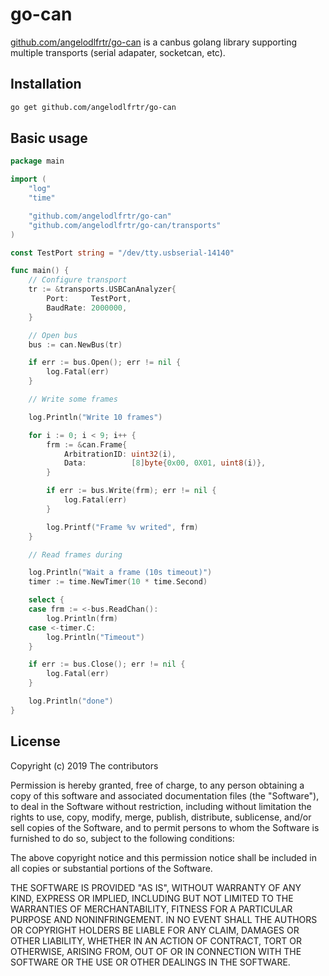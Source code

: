 # go-can

[github.com/angelodlfrtr/go-can](https://github.com/angelodlfrtr/go-can) is a canbus golang library supporting multiple transports (serial adapater, socketcan, etc).

## Installation

```bash
go get github.com/angelodlfrtr/go-can
```

## Basic usage

```go
package main

import (
	"log"
	"time"

	"github.com/angelodlfrtr/go-can"
	"github.com/angelodlfrtr/go-can/transports"
)

const TestPort string = "/dev/tty.usbserial-14140"

func main() {
	// Configure transport
	tr := &transports.USBCanAnalyzer{
		Port:     TestPort,
		BaudRate: 2000000,
	}

	// Open bus
	bus := can.NewBus(tr)

	if err := bus.Open(); err != nil {
		log.Fatal(err)
	}

	// Write some frames

	log.Println("Write 10 frames")

	for i := 0; i < 9; i++ {
		frm := &can.Frame{
			ArbitrationID: uint32(i),
			Data:          [8]byte{0x00, 0X01, uint8(i)},
		}

		if err := bus.Write(frm); err != nil {
			log.Fatal(err)
		}

		log.Printf("Frame %v writed", frm)
	}

	// Read frames during

	log.Println("Wait a frame (10s timeout)")
	timer := time.NewTimer(10 * time.Second)

	select {
	case frm := <-bus.ReadChan():
		log.Println(frm)
	case <-timer.C:
		log.Println("Timeout")
	}

	if err := bus.Close(); err != nil {
		log.Fatal(err)
	}

	log.Println("done")
}
```

## License

Copyright (c) 2019 The contributors

Permission is hereby granted, free of charge, to any person obtaining a copy
of this software and associated documentation files (the "Software"), to deal
in the Software without restriction, including without limitation the rights
to use, copy, modify, merge, publish, distribute, sublicense, and/or sell
copies of the Software, and to permit persons to whom the Software is
furnished to do so, subject to the following conditions:

The above copyright notice and this permission notice shall be included in all
copies or substantial portions of the Software.

THE SOFTWARE IS PROVIDED "AS IS", WITHOUT WARRANTY OF ANY KIND, EXPRESS OR
IMPLIED, INCLUDING BUT NOT LIMITED TO THE WARRANTIES OF MERCHANTABILITY,
FITNESS FOR A PARTICULAR PURPOSE AND NONINFRINGEMENT. IN NO EVENT SHALL THE
AUTHORS OR COPYRIGHT HOLDERS BE LIABLE FOR ANY CLAIM, DAMAGES OR OTHER
LIABILITY, WHETHER IN AN ACTION OF CONTRACT, TORT OR OTHERWISE, ARISING FROM,
OUT OF OR IN CONNECTION WITH THE SOFTWARE OR THE USE OR OTHER DEALINGS IN THE
SOFTWARE.
